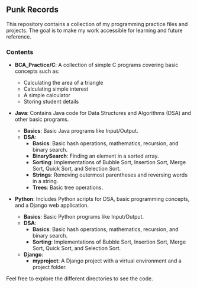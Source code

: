 ## Punk Records

This repository contains a collection of my programming practice files and projects. The goal is to make my work accessible for learning and future reference.

### Contents

- **BCA_Practice/C**: A collection of simple C programs covering basic concepts such as:
    - Calculating the area of a triangle
    - Calculating simple interest
    - A simple calculator
    - Storing student details

- **Java**: Contains Java code for Data Structures and Algorithms (DSA) and other basic programs.
    - **Basics**: Basic Java programs like Input/Output.
    - **DSA**:
        - **Basics**: Basic hash operations, mathematics, recursion, and binary search.
        - **BinarySearch**: Finding an element in a sorted array.
        - **Sorting**: Implementations of Bubble Sort, Insertion Sort, Merge Sort, Quick Sort, and Selection Sort.
        - **Strings**: Removing outermost parentheses and reversing words in a string.
        - **Trees**: Basic tree operations.

- **Python**: Includes Python scripts for DSA, basic programming concepts, and a Django web application.
    - **Basics**: Basic Python programs like Input/Output.
    - **DSA**:
        - **Basics**: Basic hash operations, mathematics, recursion, and binary search.
        - **Sorting**: Implementations of Bubble Sort, Insertion Sort, Merge Sort, Quick Sort, and Selection Sort.
    - **Django**:
        - **myproject**: A Django project with a virtual environment and a project folder.

Feel free to explore the different directories to see the code.
